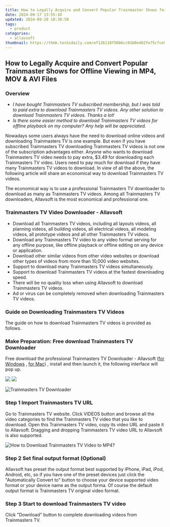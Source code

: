 ```yaml
---
title: How to Legally Acquire and Convert Popular Trainmaster Shows for Offline Viewing in MP4, MOV & AVI Files
date: 2024-09-17 13:55:10
updated: 2024-09-20 10:30:50
tags:
  - product
categories:
  - allavsoft
thumbnail: https://thmb.techidaily.com/ef126118f50b6cc91b0e402fe75cfce958a6a6e6b161357abe8bae35407eca1c.jpg
---
```


## How to Legally Acquire and Convert Popular Trainmaster Shows for Offline Viewing in MP4, MOV & AVI Files

### Overview

* _I have bought Trainmasters TV subscribed membership, but I was told to paid extra to download Trainmasters TV videos. Any other solution to download Trainmasters TV videos. Thanks a lot!_
* _Is there some easier method to download Trainmasters TV videos for offline playback on my computer? Any help will be appreciated._

Nowadays some users always have the need to download online videos and downloading Trainmasters TV is one example. But even if you have subscribed Trainmasters TV downloading Trainmasters TV videos is not one of the subscription advantages either. Anyone who wants to download Trainmasters TV video needs to pay extra, $3.49 for downloading each Trainmasters TV video. Users need to pay much for download if they have many Trainmasters TV videos to download. In view of all the above, the following article will share an economical way to download Trainmasters TV videos.

The economical way is to use a professional Trainmasters TV downloader to download as many as Trainmasters TV videos. Among all Trainmasters TV downloaders, Allavsoft is the most economical and professional one.

### Trainmasters TV Video Downloader - Allavsoft

* Download all Trainmasters TV videos, including all layouts videos, all planning videos, all building videos, all electrical videos, all modeling videos, all prototype videos and all other Trainmasters TV videos.
* Download any Trainmasters TV video to any video format serving for any offline purpose, like offline playback or offline editing on any device or application.
* Download other similar videos from other video websites or download other types of videos from more than 10,000 video websites.
* Support to download many Trainmasters TV videos simultaneously.
* Support to download Trainmasters TV videos at the fastest downloading speed.
* There will be no quality loss when using Allavsoft to download Trainmasters TV videos.
* Ad or virus can be completely removed when downloading Trainmasters TV videos.

### Guide on Downloading Trainmasters TV Videos

The guide on how to download Trainmasters TV videos is provided as follows.

### Make Preparation: Free download Trainmasters TV Downloader

Free download the professional Trainmasters TV Downloader - Allavsoft ([for Windows](https://tools.techidaily.com/allavsoft/products/) , [for Mac](https://tools.techidaily.com/allavsoft/products/)) , install and then launch it, the following interface will pop up.

[![](https://www.allavsoft.com/how-to/../images/how-to/free-download-win.jpg)](https://tools.techidaily.com/allavsoft/products/) [![](https://www.allavsoft.com/how-to/../images/how-to/free-download-mac.jpg)](https://tools.techidaily.com/allavsoft/products/)

![Trainmasters TV Downloader](https://www.allavsoft.com/how-to/../images/allavsoft/screen-shot-600.jpg)

### Step 1 Import Trainmasters TV URL

Go to Trainmasters TV website. Click VIDEOS button and browse all the video categories to find the Trainmasters TV video that you like to download. Open this Trainmasters TV video, copy its video URL and paste it to Allavsoft. Dragging and dropping Trainmasters TV video URL to Allavsoft is also supported.

![How to Download Trainmasters TV Video to MP4?](https://www.allavsoft.com/how-to/../images/how-to/download-rtmp-video/download-rtmp-video.jpg)

### Step 2 Set final output format (Optional)

Allavsoft has preset the output format best supported by iPhone, iPad, iPod, Android, etc, so if you have one of the preset devices just click the "Automatically Convert to" button to choose your device supported video format or your device name as the output forma. Of course the default output format is Trainmasters TV original video format.

### Step 3 Start to download Trainmasters TV video

Click "Download" button to complete downloading videos from Trainmasters TV.

<ins class="adsbygoogle"
     style="display:block"
     data-ad-format="autorelaxed"
     data-ad-client="ca-pub-7571918770474297"
     data-ad-slot="1223367746"></ins>



<ins class="adsbygoogle"
     style="display:block"
     data-ad-client="ca-pub-7571918770474297"
     data-ad-slot="8358498916"
     data-ad-format="auto"
     data-full-width-responsive="true"></ins>

